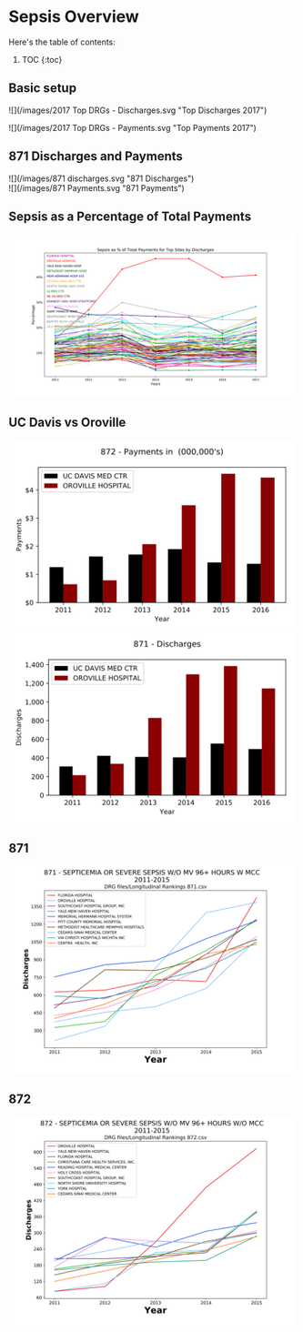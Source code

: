 # Sepsis Overview


Here's the table of contents:

1. TOC
{:toc}

## Basic setup






![](/images/2017 Top DRGs - Discharges.svg "Top Discharges 2017")     


![](/images/2017 Top DRGs - Payments.svg "Top Payments 2017")     




## 871 Discharges and Payments  


![](/images/871 discharges.svg "871 Discharges")      
![](/images/871 Payments.svg "871 Payments")     



## Sepsis as a Percentage of Total Payments  
![](/images/SepsisPercentageTotalPayments.svg "Sepsis as % of Total Payments")     


## UC Davis vs Oroville  
![](/images/872__Payments__UC_DAVIS_MED_CTR_vs_OROVILLE_HOSPITAL.svg "ucd vs oroville")     
![](/images/871DischargesUCDvsOrovile.svg "ucd vs oroville")     


## 871 
![](/images/871Top10.svg "872 2011 - 2105")  

## 872
![](/images/872.svg "872 2011 - 2105")  






